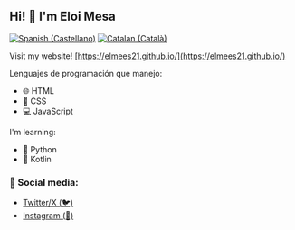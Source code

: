 ## Hi! 👋 I'm Eloi Mesa

[![Spanish (Castellano)](https://img.shields.io/badge/Leer_en-Castellano_(Español)-red)](https://github.com/elmees21/elmees21/blob/main/READMEES.md)
[![Catalan (Català)](https://img.shields.io/badge/Llegir_en-Català-yellow)](https://github.com/elmees21/elmees21/blob/main/READMECA.md)

Visit my website! [https://elmees21.github.io/](https://elmees21.github.io/)

Lenguajes de programación que manejo:
- 🌐 HTML
- 🎨 CSS
- 💻 JavaScript

I'm learning: 
- 🐍 Python
- 📱 Kotlin

### 📱 Social media:
- [Twitter/X (🐦)](https://twitter.com/elmees21)
- [Instagram (📸)](https://instagram.com/anbecodes)
